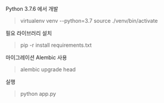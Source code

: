 Python 3.7.6 에서 개발
 > virtualenv venv --python=3.7
 > source ./venv/bin/activate

필요 라이브러리 설치
 > pip -r install requirements.txt

마이그레이션 Alembic 사용
 > alembic upgrade head

실행
 > python app.py